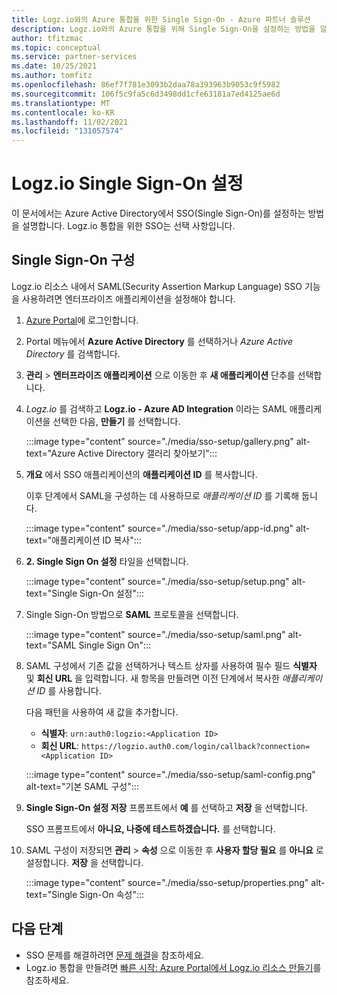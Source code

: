 ```yaml
---
title: Logz.io와의 Azure 통합을 위한 Single Sign-On - Azure 파트너 솔루션
description: Logz.io와의 Azure 통합을 위해 Single Sign-On을 설정하는 방법을 알아봅니다.
author: tfitzmac
ms.topic: conceptual
ms.service: partner-services
ms.date: 10/25/2021
ms.author: tomfitz
ms.openlocfilehash: 86ef7f781e3093b2daa78a393963b9053c9f5982
ms.sourcegitcommit: 106f5c9fa5c6d3498dd1cfe63181a7ed4125ae6d
ms.translationtype: MT
ms.contentlocale: ko-KR
ms.lasthandoff: 11/02/2021
ms.locfileid: "131057574"
---
```

# <a name="set-up-logzio-single-sign-on"></a>Logz.io Single Sign-On 설정

이 문서에서는 Azure Active Directory에서 SSO(Single Sign-On)를 설정하는 방법을 설명합니다. Logz.io 통합을 위한 SSO는 선택 사항입니다.

## <a name="configure-single-sign-on"></a>Single Sign-On 구성

Logz.io 리소스 내에서 SAML(Security Assertion Markup Language) SSO 기능을 사용하려면 엔터프라이즈 애플리케이션을 설정해야 합니다.

1. [Azure Portal](https://portal.azure.com)에 로그인합니다.
1. Portal 메뉴에서 **Azure Active Directory** 를 선택하거나 _Azure Active Directory_ 를 검색합니다.
1. **관리** > **엔터프라이즈 애플리케이션** 으로 이동한 후 **새 애플리케이션** 단추를 선택합니다.
1. _Logz.io_ 를 검색하고 **Logz.io - Azure AD Integration** 이라는 SAML 애플리케이션을 선택한 다음, **만들기** 를 선택합니다.

   :::image type="content" source="./media/sso-setup/gallery.png" alt-text="Azure Active Directory 갤러리 찾아보기":::

1. **개요** 에서 SSO 애플리케이션의 **애플리케이션 ID** 를 복사합니다.

   이후 단계에서 SAML을 구성하는 데 사용하므로 _애플리케이션 ID_ 를 기록해 둡니다.

   :::image type="content" source="./media/sso-setup/app-id.png" alt-text="애플리케이션 ID 복사":::

1. **2. Single Sign On 설정** 타일을 선택합니다.

   :::image type="content" source="./media/sso-setup/setup.png" alt-text="Single Sign-On 설정":::

1. Single Sign-On 방법으로 **SAML** 프로토콜을 선택합니다.

   :::image type="content" source="./media/sso-setup/saml.png" alt-text="SAML Single Sign On":::

1. SAML 구성에서 기존 값을 선택하거나 텍스트 상자를 사용하여 필수 필드 **식별자** 및 **회신 URL** 을 입력합니다. 새 항목을 만들려면 이전 단계에서 복사한 _애플리케이션 ID_ 를 사용합니다.

   다음 패턴을 사용하여 새 값을 추가합니다.

   - **식별자**: `urn:auth0:logzio:<Application ID>`
   - **회신 URL**: `https://logzio.auth0.com/login/callback?connection=<Application ID>`

   :::image type="content" source="./media/sso-setup/saml-config.png" alt-text="기본 SAML 구성":::

1. **Single Sign-On 설정 저장** 프롬프트에서 **예** 를 선택하고 **저장** 을 선택합니다.

   SSO 프롬프트에서 **아니요, 나중에 테스트하겠습니다.** 를 선택합니다.

1. SAML 구성이 저장되면 **관리** > **속성** 으로 이동한 후 **사용자 할당 필요** 를 **아니요** 로 설정합니다. **저장** 을 선택합니다.

   :::image type="content" source="./media/sso-setup/properties.png" alt-text="Single Sign-On 속성":::

## <a name="next-steps"></a>다음 단계

- SSO 문제를 해결하려면 [문제 해결](troubleshoot.md)을 참조하세요.
- Logz.io 통합을 만들려면 [빠른 시작: Azure Portal에서 Logz.io 리소스 만들기](create.md)를 참조하세요.
